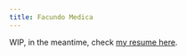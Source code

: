 ```yaml
---
title: Facundo Medica
---
```


WIP, in the meantime, check [my resume here](https://facundo.dev/Facundo_Medica_CV_jun2022.pdf).
